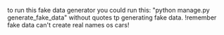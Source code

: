 to run this fake data generator you could run this: "python manage.py generate_fake_data" without quotes tp generating fake data.
!remember fake data can't create real names os cars! 

